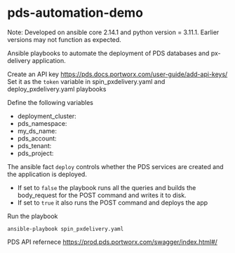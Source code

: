# pds-automation-demo

Note: Developed on ansible core 2.14.1 and python version = 3.11.1. Earlier versions may not function as expected.

Ansible playbooks to automate the deployment of PDS databases and px-delivery application.

Create an API key https://pds.docs.portworx.com/user-guide/add-api-keys/
Set it as the ```token``` variable in spin_pxdelivery.yaml and deploy_pxdelivery.yaml playbooks

Define the following variables
-  deployment_cluster:
-  pds_namespace:
-  my_ds_name:
-  pds_account:
-  pds_tenant:
-  pds_project:


The ansible fact `deploy` controls whether the PDS services are created and the application is deployed.
-  If set to `false` the playbook runs all the queries and builds the body_request for the POST command and writes it to disk.
-  If set to `true` it also runs the POST command and deploys the app

Run the playbook
```
ansible-playbook spin_pxdelivery.yaml
```

PDS API refernece https://prod.pds.portworx.com/swagger/index.html#/

